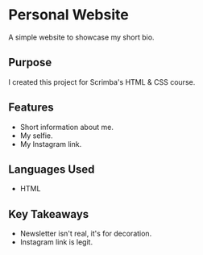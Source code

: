 # Personal Website
A simple website to showcase my short bio.

## Purpose
I created this project for Scrimba's HTML & CSS course.

## Features
- Short information about me.
- My selfie.
- My Instagram link.

## Languages Used
- HTML

## Key Takeaways
- Newsletter isn't real, it's for decoration.
- Instagram link is legit.
